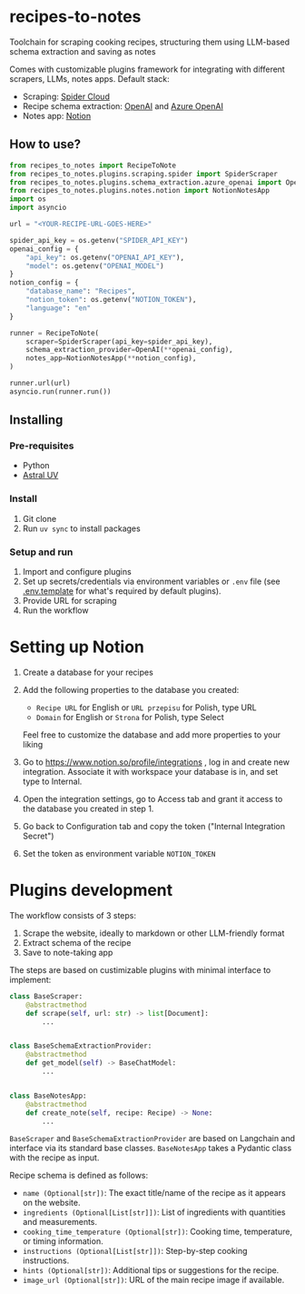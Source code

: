 # recipes-to-notes
Toolchain for scraping cooking recipes, structuring them using LLM-based schema extraction and saving as notes

Comes with customizable plugins framework for integrating with different scrapers, LLMs, notes apps. Default stack:

- Scraping: [Spider Cloud](https://spider.cloud)
- Recipe schema extraction: [OpenAI](https://python.langchain.com/api_reference/openai/chat_models/langchain_openai.chat_models.base.ChatOpenAI.html) and [Azure OpenAI](https://python.langchain.com/api_reference/openai/chat_models/langchain_openai.chat_models.azure.AzureChatOpenAI.html#azurechatopenai)
- Notes app: [Notion](http://notion.com/)

## How to use?

```python
from recipes_to_notes import RecipeToNote
from recipes_to_notes.plugins.scraping.spider import SpiderScraper
from recipes_to_notes.plugins.schema_extraction.azure_openai import OpenAI
from recipes_to_notes.plugins.notes.notion import NotionNotesApp
import os
import asyncio

url = "<YOUR-RECIPE-URL-GOES-HERE>"

spider_api_key = os.getenv("SPIDER_API_KEY")
openai_config = {
    "api_key": os.getenv("OPENAI_API_KEY"),
    "model": os.getenv("OPENAI_MODEL")
}
notion_config = {
    "database_name": "Recipes",
    "notion_token": os.getenv("NOTION_TOKEN"),
    "language": "en"
}

runner = RecipeToNote(
    scraper=SpiderScraper(api_key=spider_api_key),
    schema_extraction_provider=OpenAI(**openai_config),
    notes_app=NotionNotesApp(**notion_config),
)

runner.url(url)
asyncio.run(runner.run())
```

## Installing
### Pre-requisites
- Python
- [Astral UV](https://docs.astral.sh/uv/getting-started/installation/)

### Install
1. Git clone
2. Run `uv sync` to install packages

### Setup and run
1. Import and configure plugins
2. Set up secrets/credentials via environment variables or `.env` file (see [.env.template](.env.template) for what's required by default plugins).
3. Provide URL for scraping
4. Run the workflow


# Setting up Notion
1. Create a database for your recipes

2. Add the following properties to the database you created:
   - `Recipe URL` for English or `URL przepisu` for Polish, type URL
   - `Domain` for English or `Strona` for Polish, type Select
   
   Feel free to customize the database and add more properties to your liking

3. Go to https://www.notion.so/profile/integrations , log in and create new integration. Associate it with workspace your database is in, and set type to Internal.
4. Open the integration settings, go to Access tab and grant it access to the database you created in step 1.

5. Go back to Configuration tab and copy the token ("Internal Integration Secret")

6. Set the token as environment variable `NOTION_TOKEN`


# Plugins development
The workflow consists of 3 steps:

1. Scrape the website, ideally to markdown or other LLM-friendly format
2. Extract schema of the recipe
3. Save to note-taking app

The steps are based on custimizable plugins with minimal interface to implement:

```python
class BaseScraper:
    @abstractmethod
    def scrape(self, url: str) -> list[Document]:
        ...


class BaseSchemaExtractionProvider:
    @abstractmethod
    def get_model(self) -> BaseChatModel:
        ...


class BaseNotesApp:
    @abstractmethod
    def create_note(self, recipe: Recipe) -> None:
        ...
```

`BaseScraper` and `BaseSchemaExtractionProvider` are based on Langchain and interface via its standard base classes. `BaseNotesApp` takes a Pydantic class with the recipe as input.

Recipe schema is defined as follows:

- `name (Optional[str])`: The exact title/name of the recipe as it appears on the website.
- `ingredients (Optional[List[str]])`: List of ingredients with quantities and measurements.
- `cooking_time_temperature (Optional[str])`: Cooking time, temperature, or timing information.
- `instructions (Optional[List[str]])`: Step-by-step cooking instructions.
- `hints (Optional[str])`: Additional tips or suggestions for the recipe.
- `image_url (Optional[str])`: URL of the main recipe image if available.